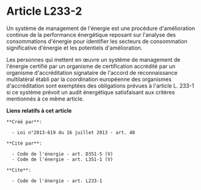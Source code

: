 # Article L233-2

Un système de management de l'énergie est une procédure d'amélioration continue de la performance énergétique reposant sur
l'analyse des consommations d'énergie pour identifier les secteurs de consommation significative d'énergie et les potentiels
d'amélioration. 

Les personnes qui mettent en œuvre un système de management de l'énergie certifié par un organisme de certification accrédité
par un organisme d'accréditation signataire de l'accord de reconnaissance multilatéral établi par la coordination européenne
des organismes d'accréditation sont exemptées des obligations prévues à l'article L. 233-1 si ce système prévoit un audit
énergétique satisfaisant aux critères mentionnés à ce même article.

**Liens relatifs à cet article**

	**Créé par**:

	  - Loi n°2013-619 du 16 juillet 2013 - art. 40

	**Cité par**:

	  - Code de l'énergie - art. D351-5 (V)
	  - Code de l'énergie - art. L351-1 (V)

	**Cite**:

	  - Code de l'énergie - art. L233-1
